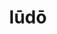 ---
title: lūdō
meaning: to play
ch: 5
pos: verb
secondppstem: lud
infend: ere
infhyph: -ere
conjugation: third
---
